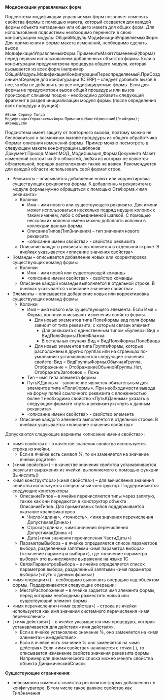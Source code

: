 **Модификации управляемых форм**

Подсистема модификации управляемых форм позволяет изменять свойства формы с помощью макета, который создается для каждой формы объекта метаданных или общего макета для общих форм.
Для использования подсистемы необходимо перенести в свою конфигурацию модуль: ОбщийМодуль.МодификацияУправляемыхФорм
Для применения к форме макета изменений, необходимо сделать вызов МодификацияУправляемыхФорм.ПрименитьМакетИзменений(Форма) перед первым использованием добавленных объектов формы. Если в конфигурации предусмотрена процедура общего модуля, которая вызывается из всех форм (например ОбщийМодуль.МодификацияКонфигурацииПереопределяемый.ПриСозданииНаСервере для конфигурации 1C:ERP) – следует добавить вызов в нее, чтобы не добавлять во все модифицируемые формы. Если для формы не предусмотрен вызов общей процедуры или вызов происходит слишком поздно - необходимо добавить следующий фрагмент в раздел инициализации модуля формы (после определения всех процедур и фунций):
```
#Если Сервер Тогда
МодификацияУправляемыхФорм.ПрименитьМакетИзменений(ЭтаФорма);
#КонецЕсли
```

Подсистема имеет защиту от повторного вызова, поэтому можно не беспокоиться о возможном вызове процедуры из общего обработчика
Формат описания изменений формы:
Пример можно посмотреть в следующем макете конфигурации шаблонов Документ.Приход.Макет.МОД_Модификация_ФормаДокумента
Макет изменений состоит из 3-х областей, любая из которых не является обязательной, порядок расположения также не важен. Рекомендуется для каждой области использовать свой формат строк.
- Реквизиты – описывается добавление новых или корректировка существующих реквизитов формы. К добавленным реквизитам в модуле формы нужно обращаться с помощью ЭтаФорма.<имя реквизита>
  - Колонки
    - Имя – имя нового или существующего реквизита. Для имени может использоваться несколько подряд идущих колонок с таким именем, либо с объединенной шапкой. С помощью нескольких колонок имени можно добавлять колонки в коллекции данных формы.
    - ОписаниеТипов(ТипЗначения) – тип значения нового реквизита
    - <описание имени свойства> - свойство реквизита
  - Описание каждого реквизита выполняется в отдельной строке. В ячейках указывается <описание значения свойства>
- Команды – описывается добавление новых или корректировка существующих команд формы
  - Колонки
    - Имя – имя новой или существующей команды
    - <описание имени свойства> - свойство команды
  - Описание каждой команды выполняется в отдельной строке. В ячейках указывается <описание значение свойства>
- Элементы – описывается добавление новых или корректировка существующих команд формы
  - Колонки
    - Имя – имя нового или существующего элемента. Если Имя = Форма, колонки описывают изменения свойств формы.
      - Для новых элементов типа ПолеФормы вид поля формы зависит от типа реквизита, с которым связан элемент
        - Для реквизита с единственным типом «Булево»: Вид = ВидПоляФормы.ПолеФлажка 
        - В остальных случаях Вид = ВидПоляФормы.ПолеВвода
      - Для новых элементов типа ГруппаФормы, которые расположены в других группах или на страницах по-умолчанию устанавливаются следующие значения свойств: Вид = ВидГруппыФормы.ОбычнаяГруппа, Отображение = ОтображениеОбычнойГруппы.Нет, ОтображатьЗаголовок = Ложь
    - Тип – имя типа элемента формы 
    - ПутьКДанным – заполнение является обязательным для элементов типа «ПолеФормы». При необходимости вывода на форму полей ссылочного реквизита с вложенностью более 1 необходимо свойство «ПутьКДанным» указать в следующем формате <путь к реквизиту>/<путь к данным реквизита>
    - <описание имени свойства> - свойство элемента
  - Описание каждого элемента выполняется в отдельной строке. В ячейках указывается <описание значения свойства>

Допускаются следующие варианты <описание имени свойства>:
- <имя свойства> - в качестве значения свойства используется строка из ячейки. 
  - Если в ячейке есть символ %, то он заменяется на значение ячейки родителя
- (<имя свойства>) – в качестве значения свойства устанавливается результат выражения из ячейки, выполняемого с помощью функции Вычислить()
- <имя конструктора>(<имя свойства>) – для вычисления значения свойства используется специальный конструктор. Поддерживаются следующие конструкторы
  - ОписаниеТипов – в ячейке перечисляются типы через запятую, также как они передаются в конструктор объекта ОписаниеТипов. Для примитивных типов поддерживается указание квалификаторов
    - Число(<длина>, <точность>, <имя значения перечисления ДопустимаяДлина>)
    - Строка(<длина>, <имя значения перечисления ДопустимаяДлина >)
    - Дата(<имя значения перечисления ЧастиДаты>)
  - ПараметрыВыбора – в ячейке определяется список параметров выбора, разделенный запятыми <имя параметра выбора>(<значение параметра выбора>), где <значение параметра выбора> это вычисляемое выражение на языке 1С
  - СвязиПараметровВыбора – в ячейке определяется список параметров выбора, разделенный запятыми <имя параметра выбора>(<путь к данным формы>)
- <имя операции>() – необходимо выполнить операцию над объектом формы. Поддерживаются следующие операции:
  - МестоРасположения – в ячейке задается имя элемента формы, перед которым необходимо разместить новый или существующий элемент формы
- <имя перечисления>(<имя свойства>) – строка из ячейки используется как имя значения системного перечисления <имя перечисления>
- [<имя действия>] – в ячейке указывается имя процедуры, которая устанавливается для действия <имя действия>. 
  - Если в ячейке установлено значение %, оно заменяется на <имя элемента><имядействия>. 
  - Если в ячейке есть значение % оно заменяется на <имя действия>
Если <имя свойства> начинается с точки (.), то описывается изменение свойств значения реквизита формы. Например для динамического списка можно менять свойства объекта ДинамическийСписок

**Существующие ограничения**:
- невозможно изменить свойства реквизитов формы добавленных в конфигураторе. В том числе такое важное свойство как ТипЗначения
